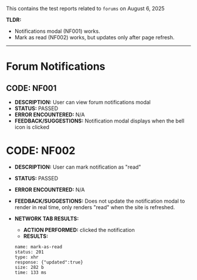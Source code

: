 This contains the test reports related to `forums` on August 6, 2025

**TLDR:**

- Notifications modal (NF001) works.
- Mark as read (NF002) works, but updates only after page refresh.

---

# Forum Notifications

## CODE: NF001

- **DESCRIPTION:** User can view forum notifications modal
- **STATUS:** PASSED
- **ERROR ENCOUNTERED:** N/A
- **FEEDBACK/SUGGESTIONS:** Notification modal displays when the bell icon is clicked

# CODE: NF002

- **DESCRIPTION:** User can mark notification as "read"
- **STATUS:** PASSED
- **ERROR ENCOUNTERED:** N/A
- **FEEDBACK/SUGGESTIONS:** Does not update the notification modal to render in real time, only renders "read" when the site is refreshed.

- **NETWORK TAB RESULTS:**
  - **ACTION PERFORMED:** clicked the notification
  - **RESULTS:**
  ```
  name: mark-as-read
  status: 201
  type: xhr
  response: {"updated":true}
  size: 282 b
  time: 133 ms
  ```
